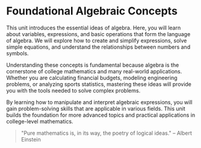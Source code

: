 # Foundational Algebraic Concepts

This unit introduces the essential ideas of algebra. Here, you will learn about variables, expressions, and basic operations that form the language of algebra. We will explore how to create and simplify expressions, solve simple equations, and understand the relationships between numbers and symbols.

Understanding these concepts is fundamental because algebra is the cornerstone of college mathematics and many real-world applications. Whether you are calculating financial budgets, modeling engineering problems, or analyzing sports statistics, mastering these ideas will provide you with the tools needed to solve complex problems.

By learning how to manipulate and interpret algebraic expressions, you will gain problem-solving skills that are applicable in various fields. This unit builds the foundation for more advanced topics and practical applications in college-level mathematics.

> "Pure mathematics is, in its way, the poetry of logical ideas." – Albert Einstein
